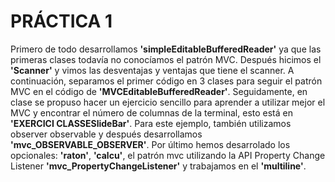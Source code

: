# PRÁCTICA 1

Primero de todo desarrollamos **'simpleEditableBufferedReader'** ya que las primeras clases todavía no conocíamos el patrón MVC. Después hicimos el **'Scanner'** y vimos las desventajas y ventajas que tiene el scanner. A continuación, separamos el primer código en 3 clases para seguir el patrón MVC en el código de **'MVCEditableBufferedReader'**. Seguidamente, en clase se propuso hacer un ejercicio sencillo para aprender a utilizar mejor el MVC y encontrar el número de columnas de la terminal, esto está en **'EXERCICI CLASSESlideBar'**. Para este ejemplo, también utilizamos observer observable y después desarrollamos **'mvc_OBSERVABLE_OBSERVER'**. Por último hemos desarrolado los opcionales: **'raton'**, **'calcu'**, el patrón mvc utilizando la API Property Change Listener **'mvc_PropertyChangeListener'** y trabajamos en el **'multiline'**.  
